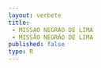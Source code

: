 ```yaml
---
layout: verbete
title:
 - MISSAO NEGRAO DE LIMA
 - MISSÃO NEGRÃO DE LIMA
published: false
type: R
---
```


